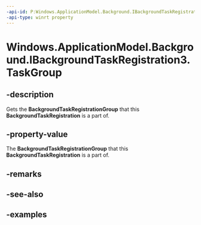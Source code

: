 ```yaml
---
-api-id: P:Windows.ApplicationModel.Background.IBackgroundTaskRegistration3.TaskGroup
-api-type: winrt property
---
```


<!-- Property syntax.
public BackgroundTaskRegistrationGroup TaskGroup { get; }
-->

# Windows.ApplicationModel.Background.IBackgroundTaskRegistration3.TaskGroup

## -description
Gets the **BackgroundTaskRegistrationGroup** that this **BackgroundTaskRegistration** is a part of.

## -property-value
The **BackgroundTaskRegistrationGroup** that this **BackgroundTaskRegistration** is a part of.

## -remarks

## -see-also

## -examples
